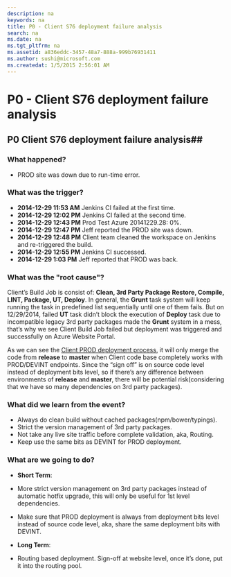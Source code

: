 ```yaml
---
description: na
keywords: na
title: P0 - Client S76 deployment failure analysis
search: na
ms.date: na
ms.tgt_pltfrm: na
ms.assetid: a836eddc-3457-48a7-888a-999b76931411
ms.author: sushi@microsoft.com
ms.createdat: 1/5/2015 2:56:01 AM
---
```

# P0 - Client S76 deployment failure analysis
## P0 Client S76 deployment failure analysis##
### What happened? ###
- PROD site was down due to run-time error.

### What was the trigger? ###

- **2014-12-29 11:53 AM** Jenkins CI failed at the first time.
- **2014-12-29 12:02 PM** Jenkins CI failed at the second time.
- **2014-12-29 12:43 PM** Prod Test Azure 20141229.28: 0%.
- **2014-12-29 12:47 PM** Jeff reported the PROD site was down.
- **2014-12-29 12:48 PM** Client team cleaned the workspace on Jenkins and re-triggered the build.
- **2014-12-29 12:55 PM** Jenkins CI successed.
- **2014-12-29  1:03 PM** Jeff reported that PROD was back.


### What was the "root cause"? ###
Client’s Build Job is consist of: **Clean, 3rd Party Package Restore, Compile, LINT, Package, UT, Deploy**. In general, the **Grunt** task system will keep running the task in predefined list sequentially until one of them fails. But on 12/29/2014, failed **UT** task didn’t block the execution of **Deploy** task due to incompatible legacy 3rd party packages made the **Grunt** system in a mess, that’s why we see Client Build Job failed but deployment was triggered and successfully on Azure Website Portal.

As we can see the [Client PROD deployment process](http://capsdoc.azurewebsites.net/client/prod/deploy.html), it will only merge the code from **release** to **master** when Client code base completely works with PROD/DEVINT endpoints. Since the “sign off” is on source code level instead of deployment bits level, so if there’s any difference between environments of **release** and  **master**, there will be potential risk(considering that we have so many dependencies on 3rd party packages).


### What did we learn from the event? ###
- Always do clean build without cached packages(npm/bower/typings).
- Strict the version management of 3rd party packages.
- Not take any live site traffic before complete validation, aka, Routing.
- Keep use the same bits as DEVINT for PROD deployment.
### What are we going to do? ###
- **Short Term**:
 -	More strict version management on 3rd party packages instead of automatic hotfix upgrade, this will only be useful for 1st level dependencies.
 -	Make sure that PROD deployment is always from deployment bits level instead of source code level, aka, share the same deployment bits with DEVINT.

- **Long Term**:
 -	Routing based deployment. Sign-off at website level, once it’s done, put it into the routing pool.
